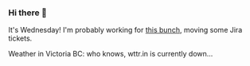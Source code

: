 ### Hi there :wave:

It's Wednesday! I'm probably working for [this bunch](https://github.com/kohofinancial), moving some Jira tickets.

Weather in Victoria BC: who knows, wttr.in is currently down...
